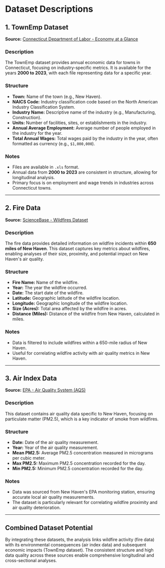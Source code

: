 # Dataset Descriptions

## 1. **TownEmp Dataset**
**Source:** [Connecticut Department of Labor - Economy at a Glance](https://www1.ctdol.state.ct.us/lmi/202/202_annualaverage.asp)

### Description
The TownEmp dataset provides annual economic data for towns in Connecticut, focusing on industry-specific metrics. It is available for the years **2000 to 2023**, with each file representing data for a specific year.

### Structure
- **Town:** Name of the town (e.g., New Haven).
- **NAICS Code:** Industry classification code based on the North American Industry Classification System.
- **Industry Name:** Descriptive name of the industry (e.g., Manufacturing, Construction).
- **Units:** Number of facilities, sites, or establishments in the industry.
- **Annual Average Employment:** Average number of people employed in the industry for the year.
- **Total Annual Wages:** Total wages paid by the industry in the year, often formatted as currency (e.g., `$1,000,000`).

### Notes
- Files are available in `.xls` format.
- Annual data from **2000 to 2023** are consistent in structure, allowing for longitudinal analysis.
- Primary focus is on employment and wage trends in industries across Connecticut towns.

---

## 2. **Fire Data**
**Source:** [ScienceBase - Wildfires Dataset](https://www.sciencebase.gov/catalog/item/61aa537dd34eb622f699df81)

### Description
The fire data provides detailed information on wildfire incidents within **650 miles of New Haven**. This dataset captures key metrics about wildfires, enabling analyses of their size, proximity, and potential impact on New Haven's air quality.

### Structure
- **Fire Name:** Name of the wildfire.
- **Year:** The year the wildfire occurred.
- **Date:** The start date of the wildfire.
- **Latitude:** Geographic latitude of the wildfire location.
- **Longitude:** Geographic longitude of the wildfire location.
- **Size (Acres):** Total area affected by the wildfire in acres.
- **Distance (Miles):** Distance of the wildfire from New Haven, calculated in miles.

### Notes
- Data is filtered to include wildfires within a 650-mile radius of New Haven.
- Useful for correlating wildfire activity with air quality metrics in New Haven.

---

## 3. **Air Index Data**
**Source:** [EPA - Air Quality System (AQS)](https://www.epa.gov/aqs)

### Description
This dataset contains air quality data specific to New Haven, focusing on particulate matter (PM2.5), which is a key indicator of smoke from wildfires.

### Structure
- **Date:** Date of the air quality measurement.
- **Year:** Year of the air quality measurement.
- **Mean PM2.5:** Average PM2.5 concentration measured in micrograms per cubic meter.
- **Max PM2.5:** Maximum PM2.5 concentration recorded for the day.
- **Min PM2.5:** Minimum PM2.5 concentration recorded for the day.

### Notes
- Data was sourced from New Haven's EPA monitoring station, ensuring accurate local air quality measurements.
- The dataset is particularly relevant for correlating wildfire proximity and air quality deterioration.

---

## Combined Dataset Potential
By integrating these datasets, the analysis links wildfire activity (fire data) with its environmental consequences (air index data) and subsequent economic impacts (TownEmp dataset). The consistent structure and high data quality across these sources enable comprehensive longitudinal and cross-sectional analyses.
